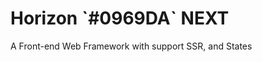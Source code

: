 <h1>
    <span>Horizon</span>
    `#0969DA` NEXT
</h1>

A Front-end Web Framework with support SSR, and States
